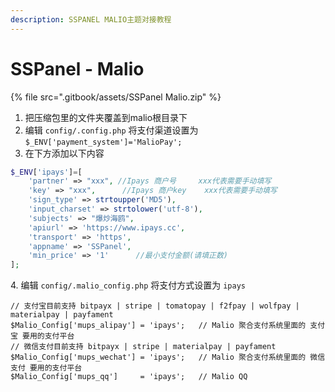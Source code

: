 ```yaml
---
description: SSPANEL MALIO主题对接教程
---
```


# SSPanel - Malio

{% file src=".gitbook/assets/SSPanel Malio.zip" %}

1. 把压缩包里的文件夹覆盖到malio根目录下
2. 编辑 `config/.config.php` 将支付渠道设置为 `$_ENV['payment_system']='MalioPay';`
3. 在下方添加以下内容

```php
$_ENV['ipays']=[
    'partner' => "xxx", //Ipays 商户号     xxx代表需要手动填写
    'key' => "xxx",      //Ipays 商户key    xxx代表需要手动填写
    'sign_type' => strtoupper('MD5'),
    'input_charset' => strtolower('utf-8'),
    'subjects' => "爆炒海鸥",
    'apiurl' => 'https://www.ipays.cc', 
    'transport' => 'https',
    'appname' => 'SSPanel',
    'min_price' => '1'      //最小支付金额(请填正数)
];
```

4\. 编辑 `config/.malio_config.php` 将支付方式设置为 `ipays`

```
// 支付宝目前支持 bitpayx | stripe | tomatopay | f2fpay | wolfpay | materialpay | payfament
$Malio_Config['mups_alipay'] = 'ipays';   // Malio 聚合支付系统里面的 支付宝 要用的支付平台  
// 微信支付目前支持 bitpayx | stripe | materialpay | payfament
$Malio_Config['mups_wechat'] = 'ipays';   // Malio 聚合支付系统里面的 微信支付 要用的支付平台
$Malio_Config['mups_qq']     = 'ipays';   // Malio QQ
```
